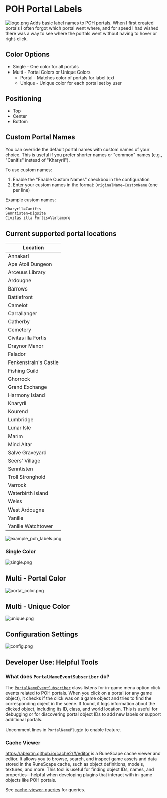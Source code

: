 # POH Portal Labels

![logo.png](assets/logo.png)
Adds basic label names to POH portals. When I first created portals I often forgot which portal went where, and for speed I had wished there was a way to see where the portals went without having to hover or right-click.

## Color Options
- Single - One color for all portals
- Multi - Portal Colors or Unique Colors
  - Portal - Matches color of portals for label text
  - Unique  - Unique color for each portal set by user

## Positioning
- Top
- Center
- Bottom

## Custom Portal Names
You can override the default portal names with custom names of your choice. This is useful if you prefer shorter names or "common" names (e.g., "Canifis" instead of "Kharyrll").

To use custom names:
1. Enable the "Enable Custom Names" checkbox in the configuration
2. Enter your custom names in the format: `OriginalName=CustomName` (one per line)

Example custom names:
```
Kharyrll=Canifis
Senntisten=Digsite
Civitas illa Fortis=Varlamore
```

## Current supported portal locations

<!--lint ignore html_table-->
| Location |
|----------|
| Annakarl |
| Ape Atoll Dungeon |
| Arceuus Library |
| Ardougne |
| Barrows |
| Battlefront |
| Camelot |
| Carrallanger |
| Catherby |
| Cemetery |
| Civitas illa Fortis |
| Draynor Manor |
| Falador |
| Fenkenstrain's Castle |
| Fishing Guild |
| Ghorrock |
| Grand Exchange |
| Harmony Island |
| Kharyrll |
| Kourend |
| Lumbridge |
| Lunar Isle |
| Marim |
| Mind Altar |
| Salve Graveyard |
| Seers' Village |
| Senntisten |
| Troll Stronghold |
| Varrock |
| Waterbirth Island |
| Weiss |
| West Ardougne |
| Yanille |
| Yanille Watchtower |


![example_poh_labels.png](assets/example_poh_labels.png)

### Single Color
![single.png](assets/single.png)

## Multi - Portal Color
![portal_color.png](assets/portal_color.png)

## Multi - Unique Color
![unique.png](assets/unique.png)

## Configuration Settings
![config.png](assets/config.png)

## Developer Use: Helpful Tools

### What does `PortalNameEventSubscriber` do?

The [`PortalNameEventSubscriber`](src/main/java/com/portalname/PortalNameEventSubscriber.java) class listens for in-game menu option click events related to POH portals. When you click on a portal (or any game object), it checks if the click was on a game object and tries to find the corresponding object in the scene. If found, it logs information about the clicked object, including its ID, class, and world location. This is useful for debugging or for discovering portal object IDs to add new labels or support additional portals.

Uncomment lines in `PortalNamePlugin` to enable feature.

### Cache Viewer

https://abextm.github.io/cache2/#/editor is a RuneScape cache viewer and editor. It allows you to browse, search, and inspect game assets and data stored in the RuneScape cache, such as object definitions, models, textures, and more. This tool is useful for finding object IDs, names, and properties—helpful when developing plugins that interact with in-game objects like POH portals.


See [cache-viewer-queries](cache-viewer-queries) for queries.
